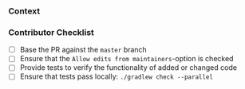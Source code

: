 ### Context
<!--- Why do you believe many users will benefit from this change? -->
<!--- Link to relevant issues or discussions here -->

### Contributor Checklist
- [ ] Base the PR against the `master` branch
- [ ] Ensure that the `Allow edits from maintainers`-option is checked
- [ ] Provide tests to verify the functionality of added or changed code
- [ ] Ensure that tests pass locally: `./gradlew check --parallel`